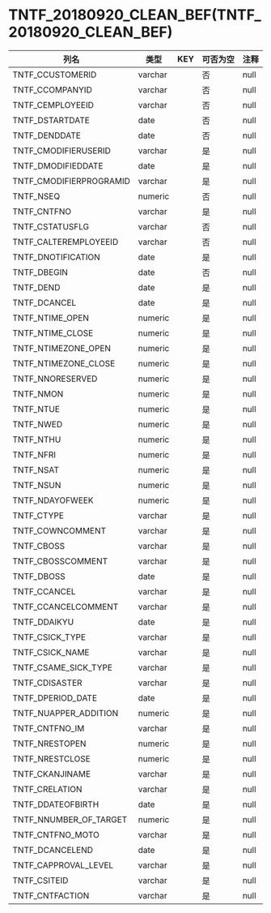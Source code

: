 # TNTF_20180920_CLEAN_BEF(TNTF_20180920_CLEAN_BEF)
| 列名   | 类型   | KEY  | 可否为空 | 注释   |
| ---- | ---- | ---- | ---- | ---- |
|TNTF_CCUSTOMERID|varchar||否|null|
|TNTF_CCOMPANYID|varchar||否|null|
|TNTF_CEMPLOYEEID|varchar||否|null|
|TNTF_DSTARTDATE|date||否|null|
|TNTF_DENDDATE|date||否|null|
|TNTF_CMODIFIERUSERID|varchar||是|null|
|TNTF_DMODIFIEDDATE|date||是|null|
|TNTF_CMODIFIERPROGRAMID|varchar||是|null|
|TNTF_NSEQ|numeric||否|null|
|TNTF_CNTFNO|varchar||是|null|
|TNTF_CSTATUSFLG|varchar||否|null|
|TNTF_CALTEREMPLOYEEID|varchar||否|null|
|TNTF_DNOTIFICATION|date||是|null|
|TNTF_DBEGIN|date||否|null|
|TNTF_DEND|date||是|null|
|TNTF_DCANCEL|date||是|null|
|TNTF_NTIME_OPEN|numeric||是|null|
|TNTF_NTIME_CLOSE|numeric||是|null|
|TNTF_NTIMEZONE_OPEN|numeric||是|null|
|TNTF_NTIMEZONE_CLOSE|numeric||是|null|
|TNTF_NNORESERVED|numeric||是|null|
|TNTF_NMON|numeric||是|null|
|TNTF_NTUE|numeric||是|null|
|TNTF_NWED|numeric||是|null|
|TNTF_NTHU|numeric||是|null|
|TNTF_NFRI|numeric||是|null|
|TNTF_NSAT|numeric||是|null|
|TNTF_NSUN|numeric||是|null|
|TNTF_NDAYOFWEEK|numeric||是|null|
|TNTF_CTYPE|varchar||是|null|
|TNTF_COWNCOMMENT|varchar||是|null|
|TNTF_CBOSS|varchar||是|null|
|TNTF_CBOSSCOMMENT|varchar||是|null|
|TNTF_DBOSS|date||是|null|
|TNTF_CCANCEL|varchar||是|null|
|TNTF_CCANCELCOMMENT|varchar||是|null|
|TNTF_DDAIKYU|date||是|null|
|TNTF_CSICK_TYPE|varchar||是|null|
|TNTF_CSICK_NAME|varchar||是|null|
|TNTF_CSAME_SICK_TYPE|varchar||是|null|
|TNTF_CDISASTER|varchar||是|null|
|TNTF_DPERIOD_DATE|date||是|null|
|TNTF_NUAPPER_ADDITION|numeric||是|null|
|TNTF_CNTFNO_IM|varchar||是|null|
|TNTF_NRESTOPEN|numeric||是|null|
|TNTF_NRESTCLOSE|numeric||是|null|
|TNTF_CKANJINAME|varchar||是|null|
|TNTF_CRELATION|varchar||是|null|
|TNTF_DDATEOFBIRTH|date||是|null|
|TNTF_NNUMBER_OF_TARGET|numeric||是|null|
|TNTF_CNTFNO_MOTO|varchar||是|null|
|TNTF_DCANCELEND|date||是|null|
|TNTF_CAPPROVAL_LEVEL|varchar||是|null|
|TNTF_CSITEID|varchar||是|null|
|TNTF_CNTFACTION|varchar||是|null|
